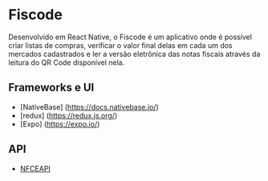 # Fiscode
Desenvolvido em React Native, o Fiscode é um aplicativo onde é possível criar listas de compras, verificar o valor final delas em cada um dos mercados cadastrados e ler a versão eletrônica das notas fiscais através da leitura do QR Code disponível nela.

## Frameworks e UI
* [NativeBase] (https://docs.nativebase.io/)
* [redux] (https://redux.js.org/)
* [Expo] (https://expo.io/)

## API
* [NFCEAPI](https://github.com/ailtongodinho/NFCEAPI)